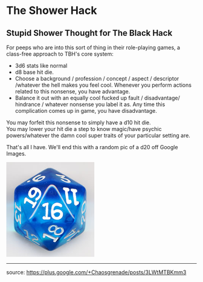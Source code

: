 # The Shower Hack

## Stupid Shower Thought for The Black Hack

For peeps who are into this sort of thing in their role-playing games, a class-free approach to TBH's core system:

* 3d6 stats like normal
* d8 base hit die.
* Choose a background / profession / concept / aspect / descriptor /whatever the hell makes you feel cool. Whenever you perform actions related to this nonsense, you have advantage.
* Balance it out with an equally cool fucked up fault / disadvantage/ hindrance / whatever nonsense you label it as. Any time this complication comes up in game, you have disadvantage.

You may forfeit this nonsense to simply have a d10 hit die.  
You may lower your hit die a step to know magic/have psychic powers/whatever the damn cool super traits of your particular setting are.

That's all I have. We'll end this with a random pic of a d20 off Google Images.

![d20](files/d20.jpg)

----

source: https://plus.google.com/+Chaosgrenade/posts/3LWtMTBKmm3
